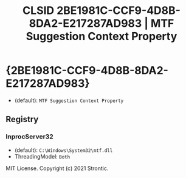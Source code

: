 ﻿---
title: "CLSID 2BE1981C-CCF9-4D8B-8DA2-E217287AD983 | MTF Suggestion Context Property"
excerpt: What is COM-Object CLSID 2BE1981C-CCF9-4D8B-8DA2-E217287AD983?
---

# {2BE1981C-CCF9-4D8B-8DA2-E217287AD983}

* (default): `MTF Suggestion Context Property`

## Registry


### InprocServer32

* (default): `C:\Windows\System32\mtf.dll`
* ThreadingModel: `Both`

MIT License. Copyright (c) 2021 Strontic.


